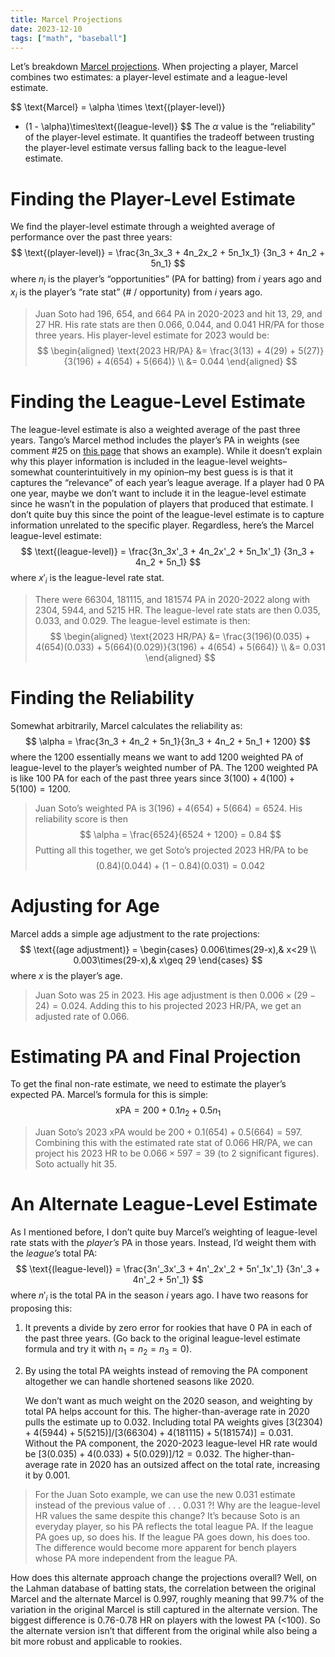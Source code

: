 ```yaml
---
title: Marcel Projections
date: 2023-12-10
tags: ["math", "baseball"]
---
```




Let’s breakdown [Marcel projections](http://tangotiger.net/marcel). When projecting a player, Marcel combines two estimates: a player-level estimate and a league-level estimate.

$$
\text{Marcel} =  \alpha \times \text{(player-level)} 
+ (1 - \alpha)\times\text{(league-level)}
$$
The $\alpha$ value is the “reliability” of the player-level estimate. It quantifies the tradeoff between trusting the player-level estimate versus falling back to the league-level estimate.

# Finding the Player-Level Estimate

We find the player-level estimate through a weighted average of performance over the past three years:
$$
\text{(player-level)} = \frac{3n_3x_3 + 4n_2x_2 + 5n_1x_1}
{3n_3 + 4n_2 + 5n_1}
$$
where $n_i$ is the player’s “opportunities” (PA for batting) from $i$ years ago  and $x_i$ is the player’s “rate stat” (# / opportunity) from $i$ years ago.

> Juan Soto had 196, 654, and 664 PA in 2020-2023 and hit 13, 29, and 27 HR. His rate stats are then 0.066, 0.044, and 0.041 HR/PA for those three years. His player-level estimate for 2023 would be:
> $$
> \begin{aligned}
> \text{2023 HR/PA} &= \frac{3(13) + 4(29) + 5(27)}{3(196) + 4(654) + 5(664)} \\
> &= 0.044
> \end{aligned}
> $$

# Finding the League-Level Estimate

The league-level estimate is also a weighted average of the past three years. Tango’s Marcel method includes the player’s PA in weights (see comment #25 on [this page](http://www.tangotiger.net/archives/stud0346.shtml) that shows an example). While it doesn’t explain why this player information is included in the league-level weights–somewhat counterintuitively in my opinion–my best guess is is that it captures the “relevance” of each year’s league average. If a player had 0 PA one year, maybe we don’t want to include it in the league-level estimate since he wasn’t in the population of players that produced that estimate. I don’t quite buy this since the point of the league-level estimate is to capture information unrelated to the specific player. Regardless, here’s the Marcel league-level estimate:
$$
\text{(league-level)} = \frac{3n_3x'_3 + 4n_2x'_2 + 5n_1x'_1}
{3n_3 + 4n_2 + 5n_1}
$$
where $x'_i$ is the league-level rate stat.

>
>
>There were 66304, 181115, and 181574 PA in 2020-2022 along with 2304, 5944, and  5215 HR. The league-level rate stats are then 0.035, 0.033, and 0.029. The league-level estimate is then:
>$$
>\begin{aligned}
>\text{2023 HR/PA} &= \frac{3(196)(0.035) + 4(654)(0.033) + 5(664)(0.029)}{3(196) + 4(654) + 5(664)} \\
>&= 0.031
>\end{aligned}
>$$

# Finding the Reliability

Somewhat arbitrarily, Marcel calculates the reliability as:
$$
\alpha = \frac{3n_3 + 4n_2 + 5n_1}{3n_3 + 4n_2 + 5n_1 + 1200}
$$
where the 1200 essentially means we want to add 1200 weighted PA of league-level to the player’s weighted number of PA. The 1200 weighted PA is like 100 PA for each of the past three years since $3(100) + 4(100) + 5(100) = 1200$.

> Juan Soto’s weighted PA is $3(196) + 4(654) + 5(664) = 6524$. His reliability score is then
> $$
> \alpha = \frac{6524}{6524 + 1200} = 0.84
> $$
> Putting all this together, we get Soto’s projected 2023 HR/PA to be
> $$
> (0.84)(0.044) + (1 - 0.84)(0.031) = 0.042
> $$

# Adjusting for Age

Marcel adds a simple age adjustment to the rate projections:
$$
\text{(age adjustment)} = \begin{cases}
0.006\times(29-x),& x<29 \\
0.003\times(29-x),& x\geq 29
\end{cases}
$$
where $x$ is the player’s age.

> Juan Soto was 25 in 2023. His age adjustment is then $0.006 \times (29 - 24) = 0.024$. Adding this to his projected 2023 HR/PA, we get an adjusted rate of 0.066.

# Estimating PA and Final Projection

To get the final non-rate estimate, we need to estimate the player’s expected PA. Marcel’s formula for this is simple:
$$
\text{xPA} = 200 + 0.1n_2 + 0.5n_1
$$

> Juan Soto’s 2023 xPA would be $200 + 0.1(654) + 0.5(664) = 597$. Combining this with the estimated rate stat of 0.066 HR/PA, we can project his 2023 HR to be $0.066\times597 = 39$ (to 2 significant figures). Soto actually hit 35.

# An Alternate League-Level Estimate

As I mentioned before, I don’t quite buy Marcel’s weighting of league-level rate stats with the *player’s* PA in those years. Instead, I’d weight them with the *league’s* total PA:
$$
\text{(league-level)} = \frac{3n'_3x'_3 + 4n'_2x'_2 + 5n'_1x'_1}
{3n'_3 + 4n'_2 + 5n'_1}
$$
where $n'_i$ is the total PA in the season $i$ years ago. I have two reasons for proposing this:

1. It prevents a divide by zero error for rookies that have 0 PA in each of the past three years. (Go back to the original league-level estimate formula and try it with $n_1 = n_2 = n_3 = 0$).

2. By using the total PA weights instead of removing the PA component altogether we can handle shortened seasons like 2020. 

   We don’t want as much weight on the 2020 season, and weighting by total PA helps account for this. The higher-than-average rate in 2020 pulls the estimate up to 0.032. Including total PA weights gives $[3(2304) + 4(5944) + 5(5215)] / [3(66304) + 4(181115) + 5(181574)] = 0.031$. Without the PA component, the 2020-2023 league-level HR rate would be $[3(0.035) + 4(0.033) + 5(0.029)] / 12 = 0.032$. The higher-than-average rate in 2020 has an outsized affect on the total rate, increasing it by 0.001. 

> For the Juan Soto example, we can use the new 0.031 estimate instead of the previous value of . . . 0.031 ?! Why are the league-level HR values the same despite this change? It’s because Soto is an everyday player, so his PA reflects the total league PA. If the league PA goes up, so does his. If the league PA goes down, his does too. The difference would become more apparent for bench players whose PA more independent from the league PA.

How does this alternate approach change the projections overall? Well, on the Lahman database of batting stats, the correlation between the original Marcel and the alternate Marcel is 0.997, roughly meaning that 99.7% of the variation in the original Marcel is still captured in the alternate version. The biggest difference is 0.76-0.78 HR on players with  the lowest PA (<100). So the alternate version isn’t that different from the original while also being a bit more robust and applicable to rookies.

